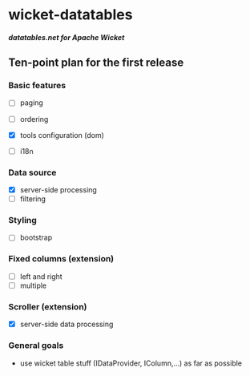 # wicket-datatables

#### _datatables.net for Apache Wicket_

## Ten-point plan for the first release

### Basic features
- [ ] paging
- [ ] ordering
- [x] tools configuration (dom)
- [ ] i18n


### Data source
- [x] server-side processing
- [ ] filtering

### Styling
- [ ] bootstrap

### Fixed columns (extension)
- [ ] left and right
- [ ] multiple

### Scroller (extension)
- [x] server-side data processing

### General goals
- use wicket table stuff (IDataProvider, IColumn,...) as far as possible

